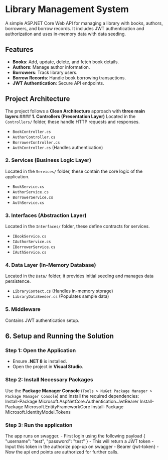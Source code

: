 ﻿# Library Management System

A simple ASP.NET Core Web API for managing a library with books, authors, borrowers, and borrow records. It includes JWT authentication and authorization and uses in-memory data with data seeding.

## Features
- **Books**: Add, update, delete, and fetch book details.
- **Authors**: Manage author information.
- **Borrowers**: Track library users.
- **Borrow Records**: Handle book borrowing transactions.
- **JWT Authentication**: Secure API endpoints.

## Project Architecture

The project follows a **Clean Architecture** approach with **three main layers**:#### **1. Controllers (Presentation Layer)**
Located in the `Controllers/` folder, these handle HTTP requests and responses.
- `BookController.cs`  
- `AuthorController.cs`  
- `BorrowerController.cs`  
- `AuthController.cs` (Handles authentication)

### **2. Services (Business Logic Layer)**
Located in the `Services/` folder, these contain the core logic of the application.
- `BookService.cs`
- `AuthorService.cs`
- `BorrowerService.cs`
- `AuthService.cs`

### **3. Interfaces (Abstraction Layer)**
Located in the `Interfaces/` folder, these define contracts for services.
- `IBookService.cs`
- `IAuthorService.cs`
- `IBorrowerService.cs`
- `IAuthService.cs`

### **4. Data Layer (In-Memory Database)**
Located in the `Data/` folder, it provides initial seeding and manages data persistence.
- `LibraryContext.cs` (Handles in-memory storage)
- `LibraryDataSeeder.cs` (Populates sample data)

### **5. Middleware**
Contains JWT authentication setup.

## **6. Setup and Running the Solution**  

### **Step 1: Open the Application**
- Ensure **.NET 8** is installed.  
- Open the project in **Visual Studio**.  

### **Step 2: Install Necessary Packages**  
Use the **Package Manager Console** (`Tools > NuGet Package Manager > Package Manager Console`) and install the required dependencies:  
Install-Package Microsoft.AspNetCore.Authentication.JwtBearer
Install-Package Microsoft.EntityFrameworkCore
Install-Package Microsoft.IdentityModel.Tokens

### **Step 3: Run the application**  
The app runs on swagger.
	- First login using the following payload
			{
				"username": "test",
				"password": "test"
			}
	- This will return a JWT token
	-Input this token in the authorize pop-up on swagger - Bearer {jwt-token}
	- Now the api end points are authorized for further calls. 